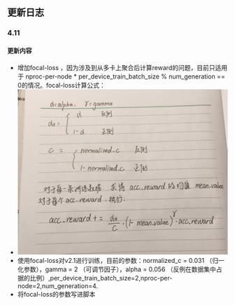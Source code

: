 ## 更新日志

### 4.11

#### 更新内容

* 增加focal-loss ，因为涉及到从多卡上聚合后计算reward的问题，目前只适用于 nproc-per-node * per_device_train_batch_size % num_generation == 0的情况。focal-loss计算公式：
* ![Markdown Logo](./Formula.jpg "Markdown")
* 使用focal-loss对v2.1进行训练，目前的参数：normalized_c = 0.031 （归一化参数），gamma = 2 （可调节因子），alpha = 0.056 （反例在数据集中占据的比例）,per_device_train_batch_size=2,nproc-per-node=2,num_generation=4.
* 将focal-loss的参数写进脚本
